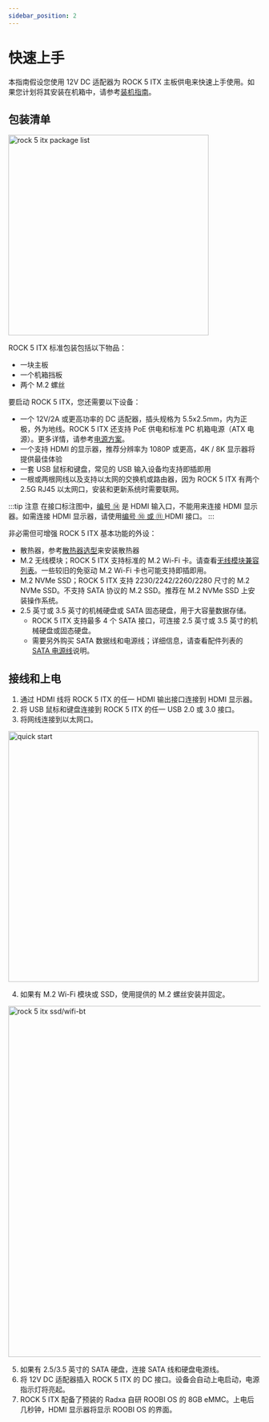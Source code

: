 ```yaml
---
sidebar_position: 2
---
```


# 快速上手

本指南假设您使用 12V DC 适配器为 ROCK 5 ITX 主板供电来快速上手使用。如果您计划将其安装在机箱中，请参考[装机指南](assembly-guide)。

## 包装清单

<img src="/img/rock5itx/rock5itx-packlist-zh.webp" width="400" alt="rock 5 itx package list" />

ROCK 5 ITX 标准包装包括以下物品：

- 一块主板
- 一个机箱挡板
- 两个 M.2 螺丝

要启动 ROCK 5 ITX，您还需要以下设备：

- 一个 12V/2A 或更高功率的 DC 适配器，插头规格为 5.5x2.5mm，内为正极，外为地线。ROCK 5 ITX 还支持 PoE 供电和标准 PC 机箱电源（ATX 电源）。更多详情，请参考[电源方案](./power-supply)。
- 一个支持 HDMI 的显示器，推荐分辨率为 1080P 或更高，4K / 8K 显示器将提供最佳体验
- 一套 USB 鼠标和键盘，常见的 USB 输入设备均支持即插即用
- 一根或两根网线以及支持以太网的交换机或路由器，因为 ROCK 5 ITX 有两个 2.5G RJ45 以太网口，安装和更新系统时需要联网。

:::tip 注意
在接口标注图中，[编号 ⑭](./introduction#主板概览) 是 HDMI 输入口，不能用来连接 HDMI 显示器。如需连接 HDMI 显示器，请使用[编号 ⑩ 或 ⑪ ](./introduction#主板概览) HDMI 接口。
:::

非必需但可增强 ROCK 5 ITX 基本功能的外设：

- 散热器，参考[散热器选型](./interface-test/fan)来安装散热器
- M.2 无线模块；ROCK 5 ITX 支持标准的 M.2 Wi-Fi 卡。请查看[无线模块兼容列表](./interface-test/pcie-e-key#wifi--bt-支持模块列表)。一些较旧的免驱动 M.2 Wi-Fi 卡也可能支持即插即用。
- M.2 NVMe SSD；ROCK 5 ITX 支持 2230/2242/2260/2280 尺寸的 M.2 NVMe SSD。不支持 SATA 协议的 M.2 SSD。推荐在 M.2 NVMe SSD 上安装操作系统。
- 2.5 英寸或 3.5 英寸的机械硬盘或 SATA 固态硬盘，用于大容量数据存储。
  - ROCK 5 ITX 支持最多 4 个 SATA 接口，可连接 2.5 英寸或 3.5 英寸的机械硬盘或固态硬盘。
  - 需要另外购买 SATA 数据线和电源线；详细信息，请查看配件列表的 [SATA 电源线](./interface-test/sata)说明。

## 接线和上电

1. 通过 HDMI 线将 ROCK 5 ITX 的任一 HDMI 输出接口连接到 HDMI 显示器。
2. 将 USB 鼠标和键盘连接到 ROCK 5 ITX 的任一 USB 2.0 或 3.0 接口。
3. 将网线连接到以太网口。

<img src="/img/rock5itx/rock5itx-quick-start.webp" width="500" alt="quick start" />

4. 如果有 M.2 Wi-Fi 模块或 SSD，使用提供的 M.2 螺丝安装并固定。

<img src="/img/rock5itx/rock5itx-fan-wifi-pcie.webp" width="700" alt="rock 5 itx ssd/wifi-bt" />

5. 如果有 2.5/3.5 英寸的 SATA 硬盘，连接 SATA 线和硬盘电源线。
6. 将 12V DC 适配器插入 ROCK 5 ITX 的 DC 接口。设备会自动上电启动，电源指示灯将亮起。
7. ROCK 5 ITX 配备了预装的 Radxa 自研 ROOBI OS 的 8GB eMMC。上电后几秒钟，HDMI 显示器将显示 ROOBI OS 的界面。
